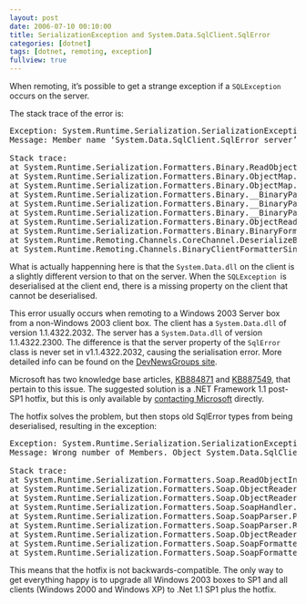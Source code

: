 ```yaml
---
layout: post
date: 2006-07-10 00:10:00
title: SerializationException and System.Data.SqlClient.SqlError
categories: [dotnet]
tags: [dotnet, remoting, exception]
fullview: true
---
```


When remoting, it’s possible to get a strange exception if a `SQLException` occurs on the server.

The stack trace of the error is:

<pre>
Exception: System.Runtime.Serialization.SerializationException  
Message: Member name ‘System.Data.SqlClient.SqlError server’ not found.  

Stack trace:
at System.Runtime.Serialization.Formatters.Binary.ReadObjectInfo.GetMemberTypes (String[] inMemberNames)  
at System.Runtime.Serialization.Formatters.Binary.ObjectMap..ctor(String objectName, String[] memberNames, BinaryTypeEnum[] binaryTypeEnumA, Object[] typeInformationA, Int32[] memberAssemIds, ObjectReader objectReader, Int32 objectId, BinaryAssemblyInfo assemblyInfo, SizedArray assemIdToAssemblyTable)  
at System.Runtime.Serialization.Formatters.Binary.ObjectMap.Create(String name, String[] memberNames, BinaryTypeEnum[] binaryTypeEnumA, Object[] typeInformationA, Int32[] memberAssemIds, ObjectReader objectReader, Int32 objectId, BinaryAssemblyInfo assemblyInfo, SizedArray assemIdToAssemblyTable)  
at System.Runtime.Serialization.Formatters.Binary.__BinaryParser.ReadObjectWithMapTyped(BinaryObjectWithMapTyped record)  
at System.Runtime.Serialization.Formatters.Binary.__BinaryParser.ReadObjectWithMapTyped(BinaryHeaderEnum binaryHeaderEnum)  
at System.Runtime.Serialization.Formatters.Binary.__BinaryParser.Run()  
at System.Runtime.Serialization.Formatters.Binary.ObjectReader.Deserialize(HeaderHandler handler, __BinaryParser serParser, Boolean fCheck, IMethodCallMessage methodCallMessage)  
at System.Runtime.Serialization.Formatters.Binary.BinaryFormatter.Deserialize (Stream serializationStream, HeaderHandler handler, Boolean fCheck, IMethodCallMessage   methodCallMessage)
at System.Runtime.Remoting.Channels.CoreChannel.DeserializeBinaryResponseMessage(Stream inputStream, IMethodCallMessage reqMsg, Boolean bStrictBinding)  
at System.Runtime.Remoting.Channels.BinaryClientFormatterSink.SyncProcessMessage(IMessage msg)
</pre>

What is actually happenning here is that the `System.Data.dll` on the client is a slightly different version to that on the server. When the `SQLException `is deserialised at the client end, there is a missing property on the client that cannot be deserialised.

This error usually occurs when remoting to a Windows 2003 Server box from a non-Windows 2003 client box. The client has a `System.Data.dll` of version 1.1.4322.2032. The server has a `System.Data.dll` of version 1.1.4322.2300. The difference is that the server property of the `SqlError` class is never set in v1.1.4322.2032, causing the serialisation error. More detailed info can be found on the [DevNewsGroups site](http://www.devnewsgroups.net/group/microsoft.public.dotnet.framework.adonet/topic21116.aspx).

Microsoft has two knowledge base articles, [KB884871](http://support.microsoft.com/kb/884871) and [KB887549](http://support.microsoft.com/kb/887549/), that pertain to this issue. The suggested solution is a .NET Framework 1.1 post-SP1 hotfix, but this is only available by [contacting Microsoft](http://support.microsoft.com/contactus/?ws=support) directly.

The hotfix solves the problem, but then stops old SqlError types from being deserialised, resulting in the exception:

<pre>
Exception: System.Runtime.Serialization.SerializationException
Message: Wrong number of Members. Object System.Data.SqlClient.SqlError has 8 members, number of members deserialized is 7.

Stack trace:
at System.Runtime.Serialization.Formatters.Soap.ReadObjectInfo.PopulateObjectMembers()
at System.Runtime.Serialization.Formatters.Soap.ObjectReader.ParseObjectEnd(ParseRecord pr)
at System.Runtime.Serialization.Formatters.Soap.ObjectReader.Parse(ParseRecord pr)
at System.Runtime.Serialization.Formatters.Soap.SoapHandler.EndElement(String prefix, String name, String urn)
at System.Runtime.Serialization.Formatters.Soap.SoapParser.ParseXml()
at System.Runtime.Serialization.Formatters.Soap.SoapParser.Run()
at System.Runtime.Serialization.Formatters.Soap.ObjectReader.Deserialize(HeaderHandler handler, ISerParser serParser)
at System.Runtime.Serialization.Formatters.Soap.SoapFormatter.Deserialize(Stream serializationStream, HeaderHandler handler)
at System.Runtime.Serialization.Formatters.Soap.SoapFormatter.Deserialize(Stream serializationStream)
</pre>

This means that the hotfix is not backwards-compatible. The only way to get everything happy is to upgrade all Windows 2003 boxes to SP1 and all clients (Windows 2000 and Windows XP) to .Net 1.1 SP1 plus the hotfix.
